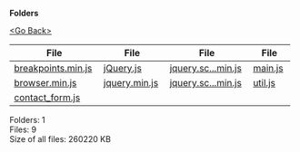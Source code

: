 **Folders**

[&lt;Go Back&gt;](../right.html)

<table><thead><tr class="header"><th><strong>File</strong></th><th><strong>File</strong></th><th><strong>File</strong></th><th><strong>File</strong></th></tr></thead><tbody><tr class="odd"><td><a href="breakpoints.min.js">breakpoints.min.js</a> </td><td><a href="jQuery.js">jQuery.js</a> </td><td><a href="jquery.scrollex.min.js">jquery.sc...min.js</a> </td><td><a href="main.js">main.js</a> </td></tr><tr class="even"><td><a href="browser.min.js">browser.min.js</a> </td><td><a href="jquery.min.js">jquery.min.js</a> </td><td><a href="jquery.scrolly.min.js">jquery.sc...min.js</a> </td><td><a href="util.js">util.js</a> </td></tr><tr class="odd"><td><a href="contact_form.js">contact_form.js</a> </td><td></td><td></td><td></td></tr></tbody></table>

Folders: 1  
Files: 9  
Size of all files: 260220 KB
